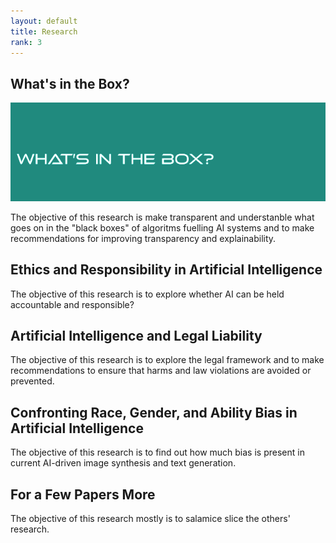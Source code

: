 ```yaml
---
layout: default
title: Research
rank: 3
---
```

## What's in the Box?
![Research Project, no. 1](/assets/img/proj1.png "What's in the Box?")

The objective of this research is make transparent and understanble what goes on in the "black boxes" of algoritms fuelling AI systems and to make recommendations for improving transparency and explainability.

## Ethics and Responsibility in Artificial Intelligence
The objective of this research is to explore whether AI can be held accountable and responsible?

## Artificial Intelligence and Legal Liability
The objective of this research is to explore the legal framework and to make recommendations to ensure that harms and law violations are avoided or prevented.

## Confronting Race, Gender, and Ability Bias in Artificial Intelligence
The objective of this research is to find out how much bias is present in current AI-driven image synthesis and text generation.

## For a Few Papers More
The objective of this research mostly is to salamice slice the others' research.
